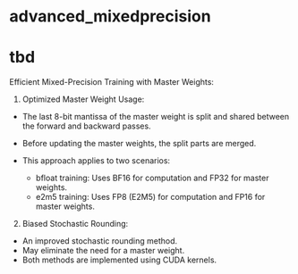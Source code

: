 # advanced_mixedprecision

# tbd

Efficient Mixed-Precision Training with Master Weights:

1. Optimized Master Weight Usage:

- The last 8-bit mantissa of the master weight is split and shared between the forward and backward passes.
- Before updating the master weights, the split parts are merged.

- This approach applies to two scenarios:
  * bfloat training: Uses BF16 for computation and FP32 for master weights.
  * e2m5 training: Uses FP8 (E2M5) for computation and FP16 for master weights.

2. Biased Stochastic Rounding:

- An improved stochastic rounding method.
- May eliminate the need for a master weight.
- Both methods are implemented using CUDA kernels.
